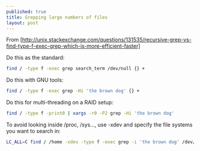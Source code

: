 ```yaml
---
published: true
title: Grepping large numbers of files
layout: post
---
```

From [http://unix.stackexchange.com/questions/131535/recursive-grep-vs-find-type-f-exec-grep-which-is-more-efficient-faster]

Do this as the standard:

``` Bash
find / -type f -exec grep search_term /dev/null {} +
```

Do this with GNU tools:

``` Bash
find / -type f -exec grep -Hi 'the brown dog' {} +
```

Do this for multi-threading on a RAID setup:

``` Bash
find / -type f -print0 | xargs -r0 -P2 grep -Hi 'the brown dog'
```

To avoid looking inside /proc, /sys..., use -xdev and specify the file systems you want to search in:

``` Bash
LC_ALL=C find / /home -xdev -type f -exec grep -i 'the brown dog' /dev/null {} +
```